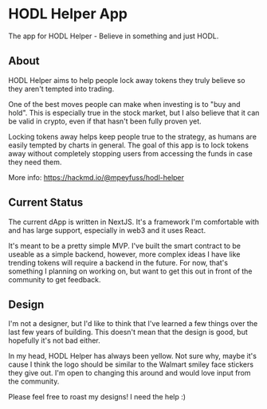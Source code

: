 # HODL Helper App
The app for HODL Helper - Believe in something and just HODL.

## About
HODL Helper aims to help people lock away tokens they truly believe so they aren't tempted into trading.

One of the best moves people can make when investing is to "buy and hold". This is especially true in the stock market, but I also believe that it can be valid in crypto, even if that hasn't been fully proven yet.

Locking tokens away helps keep people true to the strategy, as humans are easily tempted by charts in general. The goal of this app is to lock tokens away without completely stopping users from accessing the funds in case they need them.

More info: https://hackmd.io/@mpeyfuss/hodl-helper

## Current Status
The current dApp is written in NextJS. It's a framework I'm comfortable with and has large support, especially in web3 and it uses React.

It's meant to be a pretty simple MVP. I've built the smart contract to be useable as a simple backend, however, more complex ideas I have like trending tokens will require a backend in the future. For now, that's something I planning on working on, but want to get this out in front of the community to get feedback.

## Design
I'm not a designer, but I'd like to think that I've learned a few things over the last few years of building. This doesn't mean that the design is good, but hopefully it's not bad either. 

In my head, HODL Helper has always been yellow. Not sure why, maybe it's cause I think the logo should be similar to the Walmart smiley face stickers they give out. I'm open to changing this around and would love input from the community.

Please feel free to roast my designs! I need the help :)